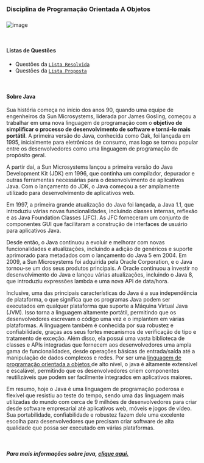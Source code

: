 ### Disciplina de Programação Orientada A Objetos <h3>

![image](https://user-images.githubusercontent.com/112733274/233739247-c003084d-9a54-4a9f-a26d-6e31882b5515.png)

<!--Text Gif Code 
 <p align="center">
  <a href="https://github.com/DenverCoder1/readme-typing-svg"><img src="https://readme-typing-svg.herokuapp.com?font=Time+New+Roman&color=DeepSkyBlue&size=15&center=true&vCenter=true&width=800&height=200&lines=Esse+repósitorio+apresenta+a+resolução+de+exercicíos+da+disciplina+de+POO.;"></a>
</p>
-->

<br/>

 <h4> Listas de Questões </h4>
 
- Questões da [`Lista Resolvida`](https://github.com/thalitaasuzy/disciplinaPOO/tree/main/listaResolvida "Lista com Questôes Resolvidas") 
- Questões da [`Lista Proposta`](https://github.com/thalitaasuzy/disciplinaPOO/tree/main/listaProposta "Lista com Questões Propostas") 

 <br/>
 
<h4> Sobre Java </h4>

<div> 
 <p> Sua história começa no início dos anos 90, quando uma equipe de engenheiros da Sun Microsystems, liderada por James Gosling, começou a trabalhar em uma nova linguagem de programação com o <b>objetivo de simplificar o processo de desenvolvimento de software e torná-lo mais portátil</b>. A primeira versão do Java, conhecida como Oak, foi lançada em 1995, inicialmente para eletrônicos de consumo, mas logo se tornou popular entre os desenvolvedores como uma linguagem de programação de propósito geral.

A partir daí, a Sun Microsystems lançou a primeira versão do Java Development Kit (JDK) em 1996, que continha um compilador, depurador e outras ferramentas necessárias para o desenvolvimento de aplicativos Java. Com o lançamento do JDK, o Java começou a ser amplamente utilizado para desenvolvimento de aplicativos web.

Em 1997, a primeira grande atualização do Java foi lançada, a Java 1.1, que introduziu várias novas funcionalidades, incluindo classes internas, reflexão e as Java Foundation Classes (JFC). As JFC forneceram um conjunto de componentes GUI que facilitaram a construção de interfaces de usuário para aplicativos Java.

Desde então, o Java continuou a evoluir e melhorar com novas funcionalidades e atualizações, incluindo a adição de genéricos e suporte aprimorado para metadados com o lançamento do Java 5 em 2004. Em 2009, a Sun Microsystems foi adquirida pela Oracle Corporation, e o Java tornou-se um dos seus produtos principais. A Oracle continuou a investir no desenvolvimento do Java e lançou várias atualizações, incluindo o Java 8, que introduziu expressões lambda e uma nova API de data/hora.

Inclusive, uma das principais características do Java é a sua independência de plataforma, o que significa que os programas Java podem ser executados em qualquer plataforma que suporte a Máquina Virtual Java (JVM). Isso torna a linguagem altamente portátil, permitindo que os desenvolvedores escrevam o código uma vez e o implantem em várias plataformas. A linguagem também é conhecida por sua robustez e confiabilidade, graças aos seus fortes mecanismos de verificação de tipo e tratamento de exceção. Além disso, ela possui uma vasta biblioteca de classes e APIs integradas que fornecem aos desenvolvedores uma ampla gama de funcionalidades, desde operações básicas de entrada/saída até a manipulação de dados complexos e redes. Por ser uma <a href= "https://www.alura.com.br/artigos/poo-programacao-orientada-a-objetos" > linguagem de programação orientada a objetos </a> de alto nível, o java é altamente extensível e escalável, permitindo que os desenvolvedores criem componentes reutilizáveis que podem ser facilmente integrados em aplicativos maiores.

Em resumo, hoje o Java é uma linguagem de programação poderosa e flexível que resistiu ao teste do tempo, sendo uma das linguagem mais utilizadas do mundo com cerca de 9 milhões de desenvolvedores para criar desde software empresarial até aplicativos web, móveis e jogos de vídeo. Sua portabilidade, confiabilidade e robustez fazem dele uma excelente escolha para desenvolvedores que precisam criar software de alta qualidade que possa ser executado em várias plataformas. </p>

</div>
 
 <br/>
 
 
 <h5>  Para mais informações sobre java, <a href="java.com/en/download/help/whatis_java.html" > clique aqui. </a> </h5>
 

<!-- [COMENTÁRIO]: Thalita+Suzy+e+Guilherme+Freitas; --> 
